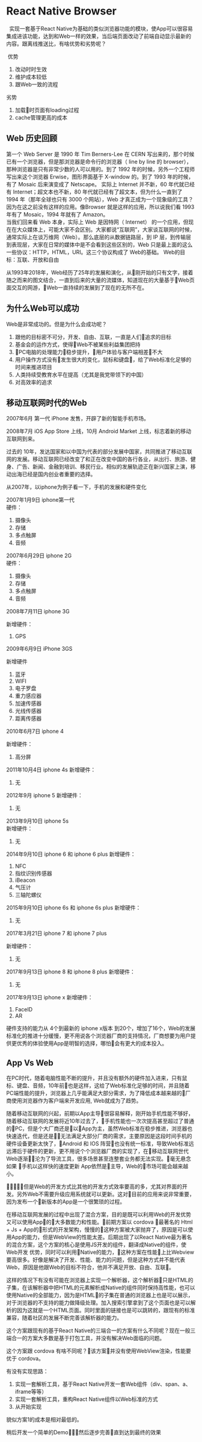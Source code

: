 # React Native Browser
  
 实现一套基于React Native为基础的类似浏览器功能的模块，使App可以很容易集成进该功能，达到和Web一样的效果，当后端页面改动了前端自动显示最新的内容。跟离线推送比，有啥优势和劣势呢？    

  优势    
  1. 改动时时生效
  2. 维护成本较低      
  3. 跟Web一致的流程

  劣势
  1. 加载时页面有loading过程
  2. cache管理更高的成本

## Web 历史回顾  

第一个 Web Server 是 1990 年 Tim Berners-Lee 在 CERN 写出来的，那个时候已有一个浏览器，但是那浏览器是命令行的浏览器（ line by line 的 browser），那种浏览器是只有非常少数的人可以用的。到了 1992 年的时候，另外一个工程师写出来这个浏览器 Erwise，图形界面基于 X-window 的。到了 1993 年的时候，有了 Mosaic 后来演变成了 Netscape。
实际上 Internet 并不新，60 年代就已经有 Internet；超文本也不新，80 年代就已经有了超文本，但为什么一直到了 1994 年（那年全球也只有 3000 个网站），Web 才真正成为一个现象级的工具？因为在这之前没有这样的应用。像Browser 就是这样的应用，所以说我们看 1993 年有了 Mosaic，1994 年就有了 Amazon。    
当我们回来看 Web 本身，实际上 Web 是因特网（ Internet） 的一个应用，但现在在大众媒体上，可能大家不会区别。大家都说“互联网”，大家谈互联网的时候，通常实际上在谈万维网（Web）。那么底层的从数据链路层，到 IP 层，到传输层到表现层，大家在日常的媒体中是不会看到这些区别的，Web 只是最上面的这么一些协议：HTTP，HTML，URI。这三个协议构成了 Web的基础。
Web的目标：互联、开放和自由

从1993年2018年，Web经历了25年的发展和演化，从刚开始的只有文字，接着随之而来的图文结合，一直到后来的大量的流媒体，知道现在的大量基于Web页面交互的网游，Web一直持续的发展到了现在的无所不在。

## 为什么Web可以成功
Web是非常成功的。但是为什么会成功呢？
1. 跟他的目标密不可分，开发、自由、互联，一直是人们追求的目标
2. 基金会的运作方式，使得Web不被某些利益集团把持
3. PC电脑的处理能力稳步提升，用户体验与客户端相差不大
4. 用户操作方式没有发生很大的变化，鼠标和键盘，给了Web标准化足够的时间来推进项目
5. 人类持续受教育水平在提高（尤其是我党带领下的中国） 
7. 对高效率的追求

## 移动互联网时代的Web
2007年6月 第一代 iPhone 发售，开辟了新的智能手机市场。

2008年7月 iOS App Store 上线，10月 Android Market 上线，标志着新的移动互联网到来。

过去的 10年，发达国家和以中国为代表的部分发展中国家，共同推进了移动互联网的发展。移动互联网已经改变了和正在改变中国的各行各业，从出行、旅游、健身、广告、新闻、金融到培训、移民行业。相似的发展轨迹正在新兴国家上演，移动出海已经是国内创业者重要的选择。

从2007年，以iphone为例子看一下，手机的发展和硬件变化

2007年1月9日 iphone第一代    
硬件：
1. 摄像头
2. 存储
3. 多点触屏
4. 音频

2007年6月29日 iphone 2G    
硬件：
1. 摄像头
2. 存储
3. 多点触屏
4. 音频

2008年7月11日 iphone 3G    

新增硬件：
1. GPS

2009年6月9日  iPhone 3GS    

新增硬件
1. 蓝牙
2. WIFI
3. 电子罗盘
4. 重力感应器
5. 加速传感器
6. 光线传感器
7. 距离传感器

2010年6月7日 iphone 4

新增硬件：
1. 高分屏

2011年10月4日 iphone 4s
新增硬件：
1. 无

2012年9月 iphone 5 
新增硬件：
1. 无

2013年9月10日 iphone 5s  
新增硬件：
1. 无

2014年9月10日 iphone 6 和 iphone 6 plus
新增硬件：
1. NFC
2. 指纹识别传感器
3. iBeacon
4. 气压计
5. 三轴陀螺仪

2015年9月10日 iphone 6s 和 iphone 6s plus
新增硬件：
1. 无

2017年3月21日 iphone 7 和 iphone 7 plus

新增硬件：
1. 无

2017年9月13日 iphone 8 和 iphone 8 plus
新增硬件：
1. 无

2017年9月13日 iphone x
新增硬件：
1. FaceID
2. AR

硬件支持的能力从 4个到最新的 iphone x版本 到20个，增加了16个，Web的发展标准化的推进十分缓慢，更不用说各个浏览器厂商的支持情况，厂商想要为用户提供更优秀的体验使用App是明智的选择，哪怕会有更大的成本投入。

## App Vs Web

在PC时代，随着电脑性能不断的提升，并且没有额外的硬件加入进来，只有鼠标、键盘、音频，10年前也是这样，这给了Web标准化足够的时间，并且随着PC端性能的提升，浏览器上几乎能满足大部分需求，为了降低成本越来越的厂商使用浏览器作为客户端来开发应用, Web就成为了趋势。

随着移动互联网的兴起，前期以App主导很容易解释，刚开始手机性能不够好，随着移动互联网的发展将近10年过去了，手机性能也一次次提高甚至超过了普通的PC，但是个大厂商还是以App为主，虽然Web标准在稳步推进，浏览器也快速迭代，但是还是无法满足大部分厂商的需求，主要原因是这段时间手机的硬件设备更新太快了，Android 和 IOS 阵营也没有统一标准，导致Web标准远远滞后于硬件的更新，更不用说个个浏览器厂商的实现了，在移动互联网世代Web逐渐沦为了导流工具，很多场景甚至连整套业务都无法实现。毫无悬念 如果 手机以这样快的速度更新 App依然是主导，Web的市场可能会越来越小。

但是Web的开发方式比其他的开发方式效率要高的多，尤其对界面的开发。另外Web不需要升级应用系统就可以更新。这对目前的应用来说非常重要，因为发布一个新版本的App是一个很繁琐的过程。

在移动互联网发展的过程中出现了混合方案，目的是既可以利用Web的开发优势又可以使用App的大多数能力和性能。前期方案以 cordova 最著名的 Html + Js + App的形式的开发架构，慢慢的这种方案被大家抛弃了，原因是可以使用App的能力，但是WebView的性能太差。后期出现了以React Native最为著名的混合方案，这个方案的核心是使用JS开发的组件，翻译成Native的组件，使Web开发
优势，同时可以利用Native的能力，这种方案在性能上比Webview要高很多。好像是解决了开发、性能、能力的问题，但是这种方式并不能代表Web，原因是他跟Web的目标不符合，他并不满足开放、自由、互联。

这样的情况下有没有可能在浏览器上实现一个解析器，这个解析器只是HTML的子集，在该解析器中把HTML的元素解析成Native的组件同时保持高性能，也可以使用Native的全部能力，因为是HTML的子集在普通的浏览器上也是可以展示，对于浏览器的不支持的能力做降级处理。加入搜索引擎拿到了这个页面也是可以解析的因为这就是一个HTML页面。同时里面的链接也是可以跳转的，跟现有的标准兼容，随着社区的发展不断完善该解析器的能力。

这个方案跟现有的基于React Native的三端合一的方案有什么不同呢？现在一般三端合一的方案大多数是基于打包工具，并没有解决Web面临的问题。

这个方案跟 cordova 有啥不同呢？该方案并没有使用WebView渲染，性能要优于 cordova。

有没有实现思路：
1. 实现一套解析工具，基于React Native开发一套Web组件（div、span、a、iframe等等）
2. 实现一套解析工具，重构React Native组件以Web标准的方式
3. 从开始实现

貌似方案1的成本是相对最低的。

稍后开发一个简单的Demo，然后逐步完善直到达到最终的效果
